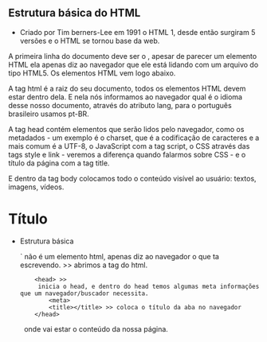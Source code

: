 ## Estrutura básica do HTML

- Criado por Tim berners-Lee em 1991 o HTML 1, desde então surgiram 5 versões e o HTML se tornou base da web.

A primeira linha do documento deve ser o <!DOCTYPE html>, apesar de parecer um elemento HTML ela apenas diz ao navegador que ele está lidando com um arquivo do tipo HTML5. Os elementos HTML vem logo abaixo.

**<html>**

A tag html é a raiz do seu documento, todos os elementos HTML devem estar dentro dela. E nela nós informamos ao navegador qual é o idioma desse nosso documento, através do atributo lang, para o português brasileiro usamos pt-BR.

**<head>**

A tag head contém elementos que serão lidos pelo navegador, como os metadados - um exemplo é o charset, que é a codificação de caracteres e a mais comum é a UTF-8, o JavaScript com a tag script, o CSS através das tags style e link - veremos a diferença quando falarmos sobre CSS - e o título da página com a tag title.

**<body>**

E dentro da tag body colocamos todo o conteúdo visível ao usuário: textos, imagens, vídeos.

<h1 class="título">Título</h1>

- Estrutura básica

  `<!DOCTYPE html>  não é um elemento html, apenas diz ao navegador o que ta escrevendo.
      <html>   >> abrimos a tag do html.
  
          <head> >>
           inicia o head, e dentro do head temos algumas meta informações que um navegador/buscador necessita.
              <meta>
              <title></title> >> coloca o título da aba no navegador
          </head>
  
  ​        <body>
  ​            onde vai estar o conteúdo da nossa página.
  ​        </body>
  </html>
  